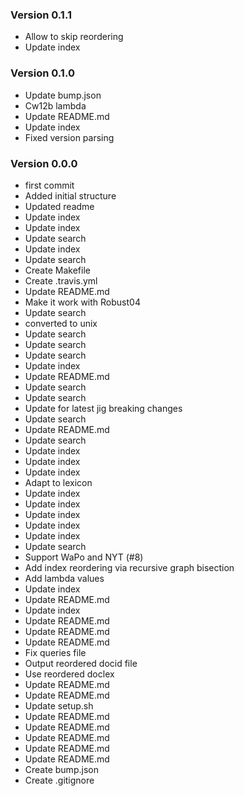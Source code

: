 ### Version 0.1.1
- Allow to skip reordering
- Update index

### Version 0.1.0
- Update bump.json
- Cw12b lambda
- Update README.md
- Update index
- Fixed version parsing

### Version 0.0.0
- first commit
- Added initial structure
- Updated readme
- Update index
- Update index
- Update search
- Update index
- Update search
- Create Makefile
- Create .travis.yml
- Update README.md
- Make it work with Robust04
- Update search
- converted to unix
- Update search
- Update search
- Update search
- Update index
- Update README.md
- Update search
- Update search
- Update for latest jig breaking changes
- Update search
- Update README.md
- Update search
- Update index
- Update index
- Update index
- Adapt to lexicon
- Update index
- Update index
- Update index
- Update index
- Update index
- Update search
- Support WaPo and NYT (#8)
- Add index reordering via recursive graph bisection
- Add lambda values
- Update index
- Update README.md
- Update index
- Update README.md
- Update README.md
- Update README.md
- Fix queries file
- Output reordered docid file
- Use reordered doclex
- Update README.md
- Update README.md
- Update setup.sh
- Update README.md
- Update README.md
- Update README.md
- Update README.md
- Update README.md
- Create bump.json
- Create .gitignore
